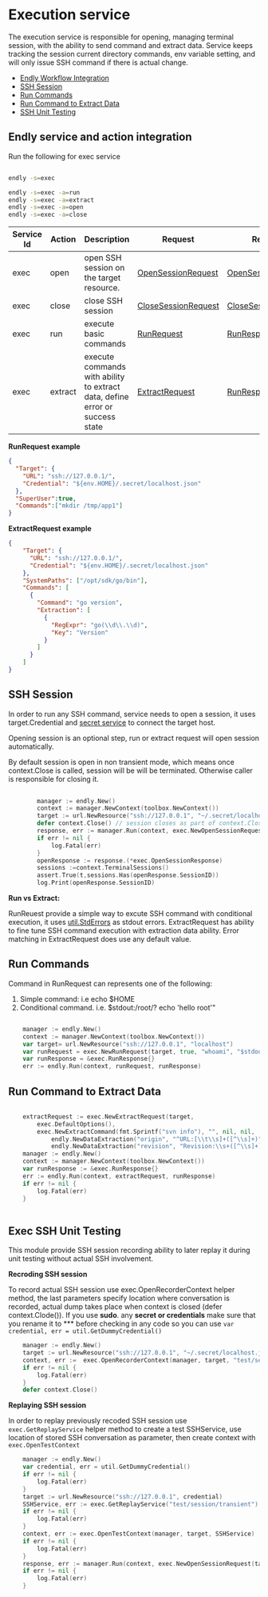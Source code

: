 # Execution service

The execution service is responsible for opening, managing terminal session, with the ability to send command and extract data.
Service keeps tracking the session current directory commands, env variable setting, and will only issue SSH command if there is actual change. 


- [Endly Workflow Integration](#endly)
- [SSH Session](#session)
- [Run Commands](#run)
- [Run Command to Extract Data](#extract)
- [SSH Unit Testing](#testing)


<a name="endly"></a>
## Endly service and action integration

Run the following for exec service

```bash

endly -s=exec

endly -s=exec -a=run
endly -s=exec -a=extract
endly -s=exec -a=open
endly -s=exec -a=close


```


| Service Id | Action | Description | Request | Response |
| --- | --- | --- | --- | --- |
| exec | open | open SSH session on the target resource. | [OpenSessionRequest](service_contract.go) | [OpenSessionResponse](service_contract.go) |
| exec | close | close SSH session | [CloseSessionRequest](service_contract.go) | [CloseSessionResponse](service_contract.go) |
| exec | run | execute basic commands | [RunRequest](service_contract.go) | [RunResponse](service_contract.go) |
| exec | extract | execute commands with ability to extract data, define error or success state | [ExtractRequest](service_contract.go) | [RunResponse](service_contract.go) |



**RunRequest example**
```json
{
  "Target": {
    "URL": "ssh://127.0.0.1/",
    "Credential": "${env.HOME}/.secret/localhost.json"
  },
  "SuperUser":true,
  "Commands":["mkdir /tmp/app1"]
}
```


**ExtractRequest example**


```json
{
	"Target": {
	  "URL": "ssh://127.0.0.1/",
	  "Credential": "${env.HOME}/.secret/localhost.json"
	},
	"SystemPaths": ["/opt/sdk/go/bin"],
	"Commands": [
	  {
		"Command": "go version",
		"Extraction": [
		  {
			"RegExpr": "go(\\d\\.\\d)",
			"Key": "Version"
		  }
		]
	  }
	]
}
```



<a name="session"></a>
## SSH Session

In order to run any SSH command, service needs to open a session, it uses target.Credential and [secret service](https://github.com/viant/toolbox/tree/master/secret) to connect the target host.

Opening session is an optional step, run or extract request will open session automatically.

By default session is open in non transient mode, which means once context.Close is called, session will be will be terminated. Otherwise caller is responsible for closing it.


```go
    
        manager := endly.New()
        context := manager.NewContext(toolbox.NewContext())
        target := url.NewResource("ssh://127.0.0.1", "~/.secret/localhost.json")
        defer context.Close() // session closes as part of context.Close
        response, err := manager.Run(context, exec.NewOpenSessionRequest(target, []string{"/usr/local/bin"}, map[string]string{"M2_HOME":"/users/test/.m2/"},false, "/"))
        if err != nil {
            log.Fatal(err)
        }
        openResponse := response.(*exec.OpenSessionResponse)
        sessions :=context.TerminalSessions()
        assert.True(t,sessions.Has(openResponse.SessionID))
        log.Print(openResponse.SessionID)


``` 


**Run vs Extract:**

RunReuest provide a simple way to excute SSH command with conditional execution, it uses [util.StdErrors](https://github.com/viant/endly/blob/master/util/stdoututil.go#L16) as stdout errors.
ExtractRequest has ability to fine tune SSH command execution with extraction data ability. Error matching in ExtractRequest does use any default value.

<a name="run"></a>
## Run Commands

Command in RunRequest can represents one of the following:

1) Simple command: i.e echo $HOME   
2) Conditional command. i.e. $stdout:/root/? echo 'hello root'"
        

```go

    manager := endly.New()
    context := manager.NewContext(toolbox.NewContext())
    var target= url.NewResource("ssh://127.0.0.1", "localhost")
    var runRequest = exec.NewRunRequest(target, true, "whoami", "$stdout:/root/? echo 'hello root'")
    var runResponse = &exec.RunResponse{}
    err := endly.Run(context, runRequest, runResponse)

```    

<a name="extract"></a>
## Run Command to Extract Data


```go

    extractRequest := exec.NewExtractRequest(target,
		exec.DefaultOptions(),
		exec.NewExtractCommand(fmt.Sprintf("svn info"), "", nil, nil,
			endly.NewDataExtraction("origin", "^URL:[\\t\\s]+([^\\s]+)", false),
			endly.NewDataExtraction("revision", "Revision:\\s+([^\\s]+)", false)))
    manager := endly.New()
    context := manager.NewContext(toolbox.NewContext())
    var runResponse := &exec.RunResponse{}
    err := endly.Run(context, extractRequest, runResponse)
    if err != nil {
        log.Fatal(err)
    }
  			
```


<a name="testing"></a>
## Exec SSH Unit Testing

This module provide  SSH session recording ability to later replay it during unit testing without actual SSH involvement.  

**Recroding SSH session**

To record actual SSH session use  exec.OpenRecorderContext helper method, the last parameters specify location where conversation is recorded, actual dump takes place when context is closed (defer context.Clode()).
If you use **sudo**. any **secret or credentials** make sure that you rename it to *** before checking in any code so you can use  `var credential, err = util.GetDummyCredential()`


```go
	manager := endly.New()
	target := url.NewResource("ssh://127.0.0.1", "~/.secret/localhost.json")
	context, err :=  exec.OpenRecorderContext(manager, target, "test/session/context")
	if err != nil {
		log.Fatal(err)
	}
	defer context.Close()

```


**Replaying SSH session**

In order to replay previously recoded SSH session use `exec.GetReplayService` helper method to create
a test SSHService, use location of stored SSH conversation  as parameter, then create context with `exec.OpenTestContext` 


```go
	manager := endly.New()
	var credential, err = util.GetDummyCredential()
	if err != nil {
		log.Fatal(err)
	}
	target := url.NewResource("ssh://127.0.0.1", credential)
	SSHService, err := exec.GetReplayService("test/session/transient")
	if err != nil {
		log.Fatal(err)
	}
	context, err := exec.OpenTestContext(manager, target, SSHService)
	if err != nil {
		log.Fatal(err)
	}
	response, err := manager.Run(context, exec.NewOpenSessionRequest(target, []string{"/usr/local/bin"}, map[string]string{"M2_HOME": "/users/test/.m2/"}, false, "/"))
    if err != nil {
        log.Fatal(err)
    }
```